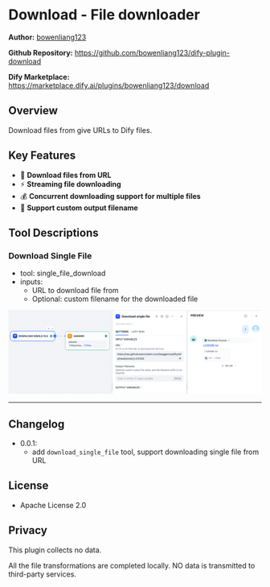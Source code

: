 # Download - File downloader

**Author:** [bowenliang123](https://github.com/bowenliang123)

**Github Repository:** https://github.com/bowenliang123/dify-plugin-download

**Dify Marketplace:** https://marketplace.dify.ai/plugins/bowenliang123/download

## Overview

Download files from give URLs to Dify files.

## Key Features
- 🚀 **Download files from URL**
- ⚡ **Streaming file downloading**
- 💰 **Concurrent downloading support for multiple files**
- 🎨 **Support custom output filename**


## Tool Descriptions

### Download Single File
- tool: single_file_download
- inputs:
  - URL to download file from
  - Optional: custom filename for the downloaded file

![single_file_download_1.png](_assets/single_file_download_1.png)[](![single_file_download_1.png](_assets/single_file_download_1.png))

---

## Changelog

- 0.0.1:
    - add `download_single_file` tool, support downloading single file from URL

## License

- Apache License 2.0

## Privacy

This plugin collects no data.

All the file transformations are completed locally. NO data is transmitted to third-party services.

